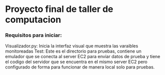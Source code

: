 # Proyecto final de taller de computacion
### Requisitos para iniciar:


Visualizador.py: Inicia la interfaz visual que muestra las varaibles monitoreadas
Test: Este es el directorio para pruebas, contiene un emulador que se conecta al server EC2 para enviar datos de prueba y tiene el codigo del servidor que se encuentra en el mismo server EC2 pero configurado de forma para funcionar de manera local solo para pruebas.
